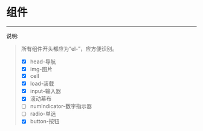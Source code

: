 # 组件

---

说明:

> 所有组件开头都应为“el-”，应方便识别。
>
> * [x] head-导航
> * [x] img-图片
> * [x] cell
> * [x] load-装载
> * [x] input-输入器
> * [x] 滚动幕布
> * [ ] numIndicator-数字指示器
> * [ ] radio-单选
> * [x] button-按钮



